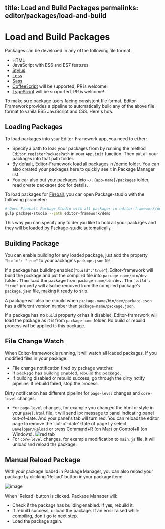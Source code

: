 title: Load and Build Packages
permalinks: editor/packages/load-and-build
---

# Load and Build Packages

Packages can be developed in any of the following file format:

- HTML
- JavaScript with ES6 and ES7 features
- [Stylus](https://learnboost.github.io/stylus/)
- [Less](http://lesscss.org/)
- [Sass](http://sass-lang.com/)
- [CoffeeScript](http://coffeescript.org/) will be supported, PR is welcome!
- [TypeScript](http://www.typescriptlang.org/) will be supported, PR is welcome!

To make sure package users facing consistent file format, Editor-Framework provides a pipeline to automatically build any of the above file format to vanila ES5 JavaScript and CSS. Here's how.

## Loading Packages

To load packages into your Editor-Framework app, you need to either:

- Specify a path to load your packages from by running the method `Editor.registerPackagePath` in your `App.init` function. Then put all your packages into that path folder.
- By default, Editor-Framework load all packages in [/demo](/demo) folder. You can also created your packages here to quickly see it in Package Manager list.
- You can also put your packages into `~/.{app-name}/packages` folder, read [create packages](/docs/manual/create-your-package.md#create-your-package) doc for details.

To load packages for [Fireball](https://github.com/fireball-x/fireball), you can open Package-studio with the following parameter:

```bash
# Open Fireball Package Studio with all packages in editor-framework/demo loaded
gulp package-studio --path editor-framework/demo
```

This way you can specify any folder you like to hold all your packages and they will be loaded by Package-studio automatically.

## Building Package

You can enable building for any loaded package, just add the property `"build": "true"` to your package's `package.json` file.

If a package has building enabled(`"build":"true"`), Editor-framework will build the package and put the compiled file into `package-name/bin/dev` folder. Then load the package from `package-name/bin/dev`.  The `"build": "true"` property will also be removed from the compiled package's `package.json` file, making it ready to ship.

A package will also be rebuild when `package-name/bin/dev/package.json` has a different version number than `package-name/package.json`.

If a package has no `build` property or has it disabled, Editor-framework will load the package as it is from `package-name` folder. No build or rebuild process will be applied to this package.

## File Change Watch

When Editor-framework is running, it will watch all loaded packages. If you modified files in your package:

- File change notification fired by package watcher.
- If package has building enabled, rebuild the package.
- If building disabled or rebuild success, go through the dirty notify pipeline. If rebuild failed, stop the process.

Dirty notification has different pipeline for `page-level` changes and `core-level` changes:

- For `page-level` changes, for example you changed the html or style in your `panel.html` file, it will send ipc message to panel indicating panel out-of-date. And your panel's tab will turn red. You can reload the editor page to remove the 'out-of-date' state of page by select `Developer/Reload` or press Command+R (on Mac) or Control+R (on Windows).
![red tab](https://cloud.githubusercontent.com/assets/344547/8019179/70f804fe-0c73-11e5-8736-8df1a71e34a4.png)
- For `core-level` changes, for example modification to `main.js` file, it will unload and reload the package.

## Manual Reload Package

With your package loaded in Package Manager, you can also reload your package by clicking 'Reload' button in your package item:

![image](https://cloud.githubusercontent.com/assets/344547/8019037/beb6e248-0c6c-11e5-868d-9fe40c056155.png)

When 'Reload' button is clicked, Package Manager will:

- Check if the package has building enabled. If yes, rebuild it.
- If rebuild success, unload the package. If an error raised while compiling, don't go to next step.
- Load the package again.
